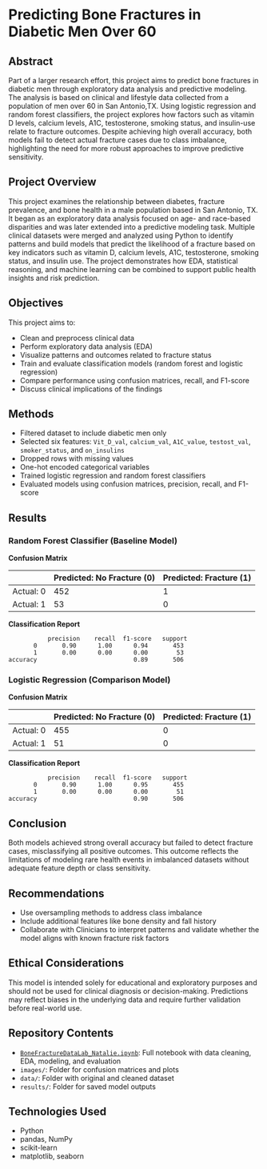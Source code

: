 # Predicting Bone Fractures in Diabetic Men Over 60

## Abstract
Part of a larger research effort, this project aims to predict bone fractures in diabetic men through exploratory data analysis and predictive modeling. The analysis is based on clinical and lifestyle data collected from a population of men over 60 in San Antonio,TX. Using logistic regression and random forest classifiers, the project explores how factors such as vitamin D levels, calcium levels, A1C, testosterone, smoking status, and insulin-use relate to fracture outcomes. Despite achieving high overall accuracy, both models fail to detect actual fracture cases due to class imbalance, highlighting the need for more robust approaches to improve predictive sensitivity.

## Project Overview
This project examines the relationship between diabetes, fracture prevalence, and bone health in a male population based in San Antonio, TX. It began as an exploratory data analysis focused on age- and race-based disparities and was later extended into a predictive modeling task. Multiple clinical datasets were merged and analyzed using Python to identify patterns and build models that predict the likelihood of a fracture based on key indicators such as vitamin D, calcium levels, A1C, testosterone, smoking status, and insulin use. The project demonstrates how EDA, statistical reasoning, and machine learning can be combined to support public health insights and risk prediction.

## Objectives
This project aims to:
- Clean and preprocess clinical data  
- Perform exploratory data analysis (EDA)  
- Visualize patterns and outcomes related to fracture status  
- Train and evaluate classification models (random forest and logistic regression)  
- Compare performance using confusion matrices, recall, and F1-score  
- Discuss clinical implications of the findings  

## Methods
- Filtered dataset to include diabetic men only  
- Selected six features: `Vit_D_val`, `calcium_val`, `A1C_value`, `testost_val`, `smoker_status`, and `on_insulins`  
- Dropped rows with missing values  
- One-hot encoded categorical variables  
- Trained logistic regression and random forest classifiers  
- Evaluated models using confusion matrices, precision, recall, and F1-score  

## Results

### Random Forest Classifier (Baseline Model)

**Confusion Matrix**

|               | Predicted: No Fracture (0) | Predicted: Fracture (1) |
|---------------|----------------------------|--------------------------|
| Actual: 0     | 452                        | 1                        |
| Actual: 1     | 53                         | 0                        |

**Classification Report**
```
           precision    recall  f1-score   support
       0       0.90      1.00      0.94       453
       1       0.00      0.00      0.00        53
accuracy                           0.89       506
```

### Logistic Regression (Comparison Model)

**Confusion Matrix**

|               | Predicted: No Fracture (0) | Predicted: Fracture (1) |
|---------------|----------------------------|--------------------------|
| Actual: 0     | 455                        | 0                        |
| Actual: 1     | 51                         | 0                        |

**Classification Report**
```
           precision    recall  f1-score   support
       0       0.90      1.00      0.95       455
       1       0.00      0.00      0.00        51
accuracy                           0.90       506
```
## Conclusion
Both models achieved strong overall accuracy but failed to detect fracture cases, misclassifying all positive outcomes. This outcome reflects the limitations of modeling rare health events in imbalanced datasets without adequate feature depth or class sensitivity.

## Recommendations
- Use oversampling methods to address class imbalance  
- Include additional features like bone density and fall history  
- Collaborate with Clinicians to interpret patterns and validate whether the model aligns with known fracture risk factors

## Ethical Considerations
This model is intended solely for educational and exploratory purposes and should not be used for clinical diagnosis or decision-making. Predictions may reflect biases in the underlying data and require further validation before real-world use.

## Repository Contents
- [`BoneFractureDataLab_Natalie.ipynb`](https://github.com/natalie-ava/Diabetes-BoneFracture-EDA/blob/main/BoneFractureDataLab_Natalie.ipynb): Full notebook with data cleaning, EDA, modeling, and evaluation  
- `images/`: Folder for confusion matrices and plots
- `data/`: Folder with original and cleaned dataset 
- `results/`: Folder for saved model outputs  

## Technologies Used
- Python  
- pandas, NumPy  
- scikit-learn  
- matplotlib, seaborn  
